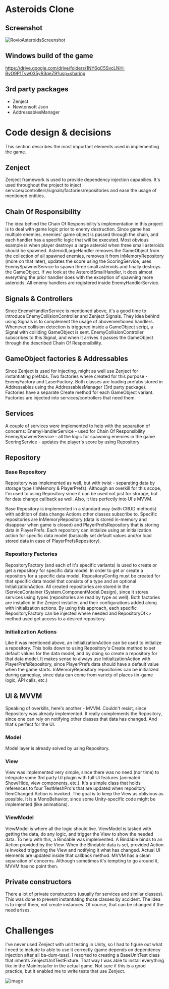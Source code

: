 # Asteroids Clone
## Screenshot
![RovioAsteroidsScreenshot](https://github.com/trx88/RovioAsteroids/assets/10126815/f2175625-ac60-417f-8206-753e7604d206)
## Windows build of the game
https://drive.google.com/drive/folders/1NY6gC5SvcLNH-BvO9P1Tvw035yR3qeZ9?usp=sharing
## 3rd party packages
* Zenject
* Newtonsoft Json
* AddressablesManager
# Code design & decisions
This section describes the most important elements used in implementing the game.
## Zenject
Zenject framework is used to provide dependency injection capabilies. It's used throughout the project to inject services/controllers/signals/factories/repositories and ease the usage of mentioned entities.

## Chain Of Responsibility
The idea behind the Chain Of Responsibility's implementation in this project is to deal with game logic prior to enemy destruction. Since game has multiple enemies, enemies' game object is passed through the chain, and each handler has a specific logic that will be executed. Most obvious example is when player destroys a large asteroid when three small asteroids should be spawned. AsteroidLargeHandler removes the GameObject from the collection of all spawned enemies, removes it from InMemoryRepository (more on that later), updates the score using the ScoringService, uses EnemySpawnerService to spawn three small asteroids and finally destroys the GameObject. If we look at the AsteroidSmallHandler, it does almost everything the prior handler does with the exception of spawning more asteroids. 
All enemy handlers are registered inside EnemyHandlerService.

## Signals & Controllers
Since EnemyHandlerService is mentioned above, it's a good time to introduce EnemyCollisionController and Zenject Signals. They idea behind using Signals is to complement the usage of abovementioned handlers. Whenever collision detection is triggered inside a GameObject script, a Signal with colliding GameObject is sent. EnemyCollisionController subscribes to this Signal, and when it arrives it passes the GameObject through the described Chain Of Responsibility. 

## GameObject factories & Addressables
Since Zenject is used for injecting, might as well use Zenject for instantiating prefabs. Two factories where created for this purpose - EnemyFactory and LaserFactory. Both classes are loading prefabs stored in Addressables using the AddressablesManager (3rd party package). Factories have a separate Create method for each GameObject variant. Factories are injected into services/controllers that need them.

## Services
A couple of services were implemented to help with the separation of concerns:
EnemyHandlerService - used for Chain Of Responsibility
EnemySpawnerService - all the logic for spawning enemies in the game
ScoringService - updates the player's score by using Repository

## Repository
### Base Repository
Repository was implemented as well, but with twist - separating data by storage type (InMemory & PlayerPrefs). Although an overkill for this scope, I'm used to using Repository since it can be used not just for storage, but for data change callback as well. Also, it ties perfectly into UI's MVVM.

Base Repository is implemented in a standard way (with CRUD methods) with addition of data change Actions other classes subscribe to. Specific repositories are InMemoryRepository (data is stored in-memory and disappear when game is closed) and PlayerPrefsRepository that is storing data in PlayerPrefs. Each repository can initialize using an initialization action for specific data model (basically set default values and/or load stored data in case of PlayerPrefsRepository).

### Repository Factories
RepositoryFactory (and each of it's specific variants) is used to create or get a repository for specific data model. In order to get or create a repository for a specific data model, RepositoryConfig must be created for that specific data model that consists of a type and an optional InitializationAction.
All created repositories are stored in the IServiceContainer (System.ComponentModel.Design), since it stores services using types (repositories are read by type as well). Both factories are installed in the Zenject installer, and their configurations added along with initialization actions.
By using this approach, each specific RepositoryFactory can be injected where needed and RepositoryOf<> method used get access to a desired repository. 

### Initialization Actions
Like it was mentioned above, an InitializationAction can be used to initialize a repository. This boils down to using Repository's Create method to set default values for the data model, and by doing so create a repository for that data model. It makes sense to always use InitializationAction with PlayerPrefsRepository, since PlayerPrefs data should have a default value when the game starts. InMemoryRepository repositories can be initialized during gameplay, since data can come from variety of places (in-game logic, API calls, etc.)

## UI & MVVM
Speaking of overkills, here's another - MVVM. Couldn't resist, since Repository was already implemented. It really complements the Repository, since one can rely on notifying other classes that data has changed. And that's perfect for the UI.
### Model
Model layer is already solved by using Repository. 
### View
View was implemented very simple, since there was no need (nor time) to integrate some 3rd party UI plugin with full UI features (animated Show/Hide, view components, etc.). It's a simple class that holds references to four TextMeshPro's that are updated when repository ItemChanged Action is invoked. 
The goal is to keep the View as oblivious as possible. It is a MonoBehavior, since some Unity-specific code might be implemented (like animations).
### ViewModel
ViewModel is where all the logic should live. ViewModel is tasked with getting the data, do any logic, and trigger the View to show the needed data. To help with this, a Bindable<T> was implemented. A Bindable binds to an Action provided by the View. When the Bindable data is set, provided Action is invoked triggering the View and notifying it what has changed. Actual UI elements are updated inside that callback method. MVVM has a clean separation of concerns. Although sometimes it's tempting to go around it, MVVM has no point then.
## Private constructors
There a lot of private constructors (usually for services and similar classes). This was done to prevent instantiating those classes by accident. The idea is to inject them, not create instances. Of course, that can be changed if the need arises.
# Challenges
I've never used Zenject with unit testing in Unity, so I had to figure out what I need to include to able to use it correctly (game depends on dependency injection after all ba-dum-tsss). 
I resorted to creating a BaseUnitTest class that inherits ZenjectUnitTestFixture. That way I was able to install everything like in the MainInstaller in the actual game. Not sure if this is a good practice, but it enabled me to write tests that use Zenject.

![image](https://github.com/trx88/RovioAsteroids/assets/10126815/1d7eb7a7-eede-4161-8729-5a591f4f4fb3)

